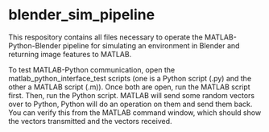 # blender_sim_pipeline

This respository contains all files necessary to operate the MATLAB-Python-Blender pipeline for simulating an environment in Blender and returning image features to MATLAB. 

To test MATLAB-Python communication, open the matlab_python_interface_test scripts (one is a Python script (.py) and the other a MATLAB script (.m)). Once both are open, run the MATLAB script first. Then, run the Python script. MATLAB will send some random vectors over to Python, Python will do an operation on them and send them back. You can verify this from the MATLAB command window, which should show the vectors transmitted and the vectors received. 
